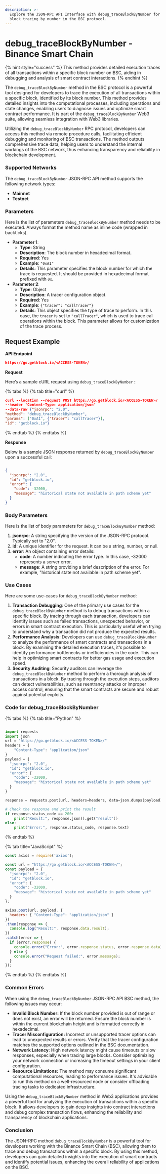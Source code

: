 ```yaml
---
description: >-
  Explore the JSON-RPC API Interface with debug_traceBlockByNumber for detailed
  block tracing by number in the BSC protocol.
---
```


# debug\_traceBlockByNumber - Binance Smart Chain

{% hint style="success" %}
This method provides detailed execution traces of all transactions within a specific block number on BSC, aiding in debugging and analysis of smart contract interactions.
{% endhint %}

The `debug_traceBlockByNumber` method in the BSC protocol is a powerful tool designed for developers to trace the execution of all transactions within a specific block, identified by its block number. This method provides detailed insights into the computational processes, including operations and state changes, enabling users to diagnose issues and optimize smart contract performance. It is part of the `debug_traceBlockByNumber` Web3 suite, allowing seamless integration with Web3 libraries.

Utilizing the `debug_traceBlockByNumber` RPC protocol, developers can access this method via remote procedure calls, facilitating efficient debugging and monitoring of BSC transactions. The method outputs comprehensive trace data, helping users to understand the internal workings of the BSC network, thus enhancing transparency and reliability in blockchain development.

### Supported Networks

The `debug_traceBlockByNumber` JSON-RPC API method supports the following network types:

* **Mainnet**
* **Testnet**

### Parameters

Here is the list of parameters `debug_traceBlockByNumber` method needs to be executed. Always format the method name as inline code (wrapped in backticks).

* **Parameter 1**:
  * **Type**: String
  * **Description**: The block number in hexadecimal format.
  * **Required**: Yes
  * **Example**: `"0xA1"`
  * **Details**: This parameter specifies the block number for which the trace is requested. It should be provided in hexadecimal format prefixed with `0x`.
* **Parameter 2**:
  * **Type**: Object
  * **Description**: A tracer configuration object.
  * **Required**: Yes
  * **Example**: `{"tracer": "callTracer"}`
  * **Details**: This object specifies the type of trace to perform. In this case, the `tracer` is set to `"callTracer"`, which is used to trace call operations within the block. This parameter allows for customization of the trace process.

## Request Example

**API Endpoint**

```json
https://go.getblock.io/<ACCESS-TOKEN>/
```

**Request**

Here’s a sample cURL request using `debug_traceBlockByNumber` :

{% tabs %}
{% tab title="curl" %}
```json
curl --location --request POST https://go.getblock.io/<ACCESS-TOKEN>/
--header 'Content-Type: application/json' 
--data-raw {"jsonrpc": "2.0",
"method": "debug_traceBlockByNumber",
"params": ["0xA1", {"tracer": "callTracer"}],
"id": "getblock.io"}
```
{% endtab %}
{% endtabs %}

**Response**

Below is a sample JSON response returned by `debug_traceBlockByNumber` upon a successful call:

```json

{
  "jsonrpc": "2.0",
  "id": "getblock.io",
  "error": {
    "code": -32000,
    "message": "historical state not available in path scheme yet"
  }
}

```

### Body Parameters

Here is the list of body parameters for `debug_traceBlockByNumber` method:

1. **jsonrpc**: A string specifying the version of the JSON-RPC protocol. Typically set to "2.0".
2. **id**: A unique identifier for the request. It can be a string, number, or null.
3. **error**: An object containing error details:
   * **code**: A number indicating the error type. In this case, -32000 represents a server error.
   * **message**: A string providing a brief description of the error. For example, "historical state not available in path scheme yet".

### Use Cases

Here are some use-cases for `debug_traceBlockByNumber` method:

1. **Transaction Debugging**: One of the primary use cases for the `debug_traceBlockByNumber` method is to debug transactions within a specific block. By tracing through each transaction, developers can identify issues such as failed transactions, unexpected behavior, or errors in smart contract execution. This is particularly useful when trying to understand why a transaction did not produce the expected results.
2. **Performance Analysis**: Developers can use `debug_traceBlockByNumber` to analyze the performance of smart contracts and transactions in a block. By examining the detailed execution traces, it's possible to identify performance bottlenecks or inefficiencies in the code. This can help in optimizing smart contracts for better gas usage and execution speed.
3. **Security Auditing**: Security auditors can leverage the `debug_traceBlockByNumber` method to perform a thorough analysis of transactions in a block. By tracing through the execution steps, auditors can detect vulnerabilities, such as reentrancy attacks or improper access control, ensuring that the smart contracts are secure and robust against potential exploits.

### Code for debug\_traceBlockByNumber

{% tabs %}
{% tab title="Python" %}
```python

import requests
import json
url = "https://go.getblock.io/<ACCESS-TOKEN>/"
headers = {
    "Content-Type": "application/json"
}
payload = {
  "jsonrpc": "2.0",
  "id": "getblock.io",
  "error": {
    "code": -32000,
    "message": "historical state not available in path scheme yet"
  }
}

response = requests.post(url, headers=headers, data=json.dumps(payload))

# Check the response and print the result
if response.status_code == 200:
    print("Result:", response.json().get("result"))
else:
    print("Error:", response.status_code, response.text)

```
{% endtab %}

{% tab title="JavaScript" %}
```javascript
const axios = require('axios');

const url = "https://go.getblock.io/<ACCESS-TOKEN>/";
const payload = {
  "jsonrpc": "2.0",
  "id": "getblock.io",
  "error": {
    "code": -32000,
    "message": "historical state not available in path scheme yet"
  }
};

axios.post(url, payload, {
  headers: { "Content-Type": "application/json" }
})
.then(response => {
  console.log("Result:", response.data.result);
})
.catch(error => {
  if (error.response) {
    console.error("Error:", error.response.status, error.response.data);
  } else {
    console.error("Request failed:", error.message);
  }
});
```
{% endtab %}
{% endtabs %}

### Common Errors

When using the `debug_traceBlockByNumber` JSON-RPC API BSC method, the following issues may occur:

* **Invalid Block Number:** If the block number provided is out of range or does not exist, an error will be returned. Ensure the block number is within the current blockchain height and is formatted correctly in hexadecimal.
* **Tracer Misconfiguration:** Incorrect or unsupported tracer options can lead to unexpected results or errors. Verify that the tracer configuration matches the supported options outlined in the BSC documentation.
* **Network Latency:** High network latency might cause timeouts or slow responses, especially when tracing large blocks. Consider optimizing your network connection or increasing the timeout settings in your client configuration.
* **Resource Limitations:** The method may consume significant computational resources, leading to performance issues. It's advisable to run this method on a well-resourced node or consider offloading tracing tasks to dedicated infrastructure.

Using the `debug_traceBlockByNumber` method in Web3 applications provides a powerful tool for analyzing the execution of transactions within a specific block. It allows developers to gain deep insights into contract interactions and debug complex transaction flows, enhancing the reliability and transparency of blockchain applications.

### Conclusion

The JSON-RPC method `debug_traceBlockByNumber` is a powerful tool for developers working with the Binance Smart Chain (BSC), allowing them to trace and debug transactions within a specific block. By using this method, developers can gain detailed insights into the execution of smart contracts and identify potential issues, enhancing the overall reliability of applications on the BSC.
